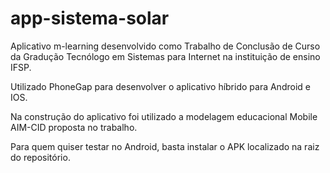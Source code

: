 # app-sistema-solar
Aplicativo m-learning desenvolvido como Trabalho de Conclusão de Curso da Gradução Tecnólogo em Sistemas para Internet na instituição de ensino IFSP.

Utilizado PhoneGap para desenvolver o aplicativo híbrido para Android e IOS.

Na construção do aplicativo foi utilizado a modelagem educacional Mobile AIM-CID proposta no trabalho.

Para quem quiser testar no Android, basta instalar o APK localizado na raiz do repositório.
